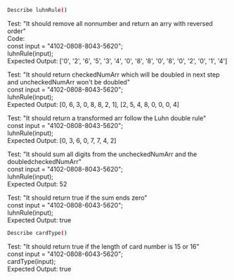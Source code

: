 ```sh
Describe luhnRule()
```
Test: "It should remove all nonnumber and return an arry with reversed order"\
Code:\
const input = "4102-0808-8043-5620";\
luhnRule(input);\
Expected Output: ['0', '2', '6', '5', '3', '4', '0', '8', '8', '0', '8', '0', '2', '0', '1', '4']

Test: "It should return checkedNumArr which will be doubled in next step and uncheckedNumArr won't be doubled"\
const input = "4102-0808-8043-5620";\
luhnRule(input);\
Expected Output: [0, 6, 3, 0, 8, 8, 2, 1], [2, 5, 4, 8, 0, 0, 0, 4]

Test: "It should return a transformed arr follow the Luhn double rule"\
const input = "4102-0808-8043-5620";\
luhnRule(input);\
Expected Output: [0, 3, 6, 0, 7, 7, 4, 2]

Test: "It should sum all digits from the uncheckedNumArr and the doubledcheckedNumArr"\
const input = "4102-0808-8043-5620";\
luhnRule(input);\
Expected Output: 52

Test: "It should return true if the sum ends zero"\
const input = "4102-0808-6043-5620";\
luhnRule(input);\
Expected Output: true

```sh
Describe cardType()
```
Test: "It should return true if the length of card number is 15 or 16"\
const input = "4102-0808-6043-5620";\
cardType(input);\
Expected Output: true
